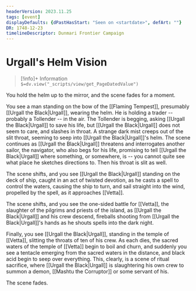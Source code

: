 ```yaml
---
headerVersion: 2023.11.25
tags: [event]
displayDefaults: {dPastHasStart: "Seen on <startdate>", defArt: ""}
DR: 1748-12-23
timelineDescriptor: Dunmari Frontier Campaign
---
```

# Urgall's Helm Vision
>[!info]+ Information  
> `$=dv.view("_scripts/view/get_PageDatedValue")`


You hold the helm up to the mirror, and the scene fades for a moment. 

You see a man standing on the bow of the [[Flaming Tempest]], presumably [[Urgall the Black|Urgall]], wearing the helm. He is holding a trader -- probably a Tollender -- in the air. The Tollender is begging, asking [[Urgall the Black|Urgall]] to save his life, but [[Urgall the Black|Urgall]] does not seem to care, and slashes in throat. A strange dark mist creeps out of the slit throat, seeming to seep into [[Urgall the Black|Urgall]]'s helm. The scene continues as [[Urgall the Black|Urgall]] threatens and interrogates another sailor, the navigator, who also begs for his life, promising to tell [[Urgall the Black|Urgall]] where something, or somewhere, is -- you cannot quite see what place he sketches directions to. Then his throat is slit as well.

The scene shifts, and you see [[Urgall the Black|Urgall]] standing on the deck of ship, caught in an act of twisted devotion, as he casts a spell to control the waters, causing the ship to turn, and sail straight into the wind, propelled by the spell, as it approaches [[Vetta]]. 

The scene shifts, and you see the one-sided battle for [[Vetta]], the slaughter of the pilgrims and priests of the island, as [[Urgall the Black|Urgall]] and his crew descend, fireballs shooting from [[Urgall the Black|Urgall]]'s hands as he shouts spells into the dark night. 

Finally, you see [[Urgall the Black|Urgall]], standing in the temple of [[Vetta]], slitting the throats of ten of his crew. As each dies, the sacred waters of the temple of [[Vetta]] begin to boil and churn, and suddenly you see a tentacle emerging from the sacred waters in the distance, and black acid begin to seep over everything. This, clearly, is a scene of ritual sacrifice, where [[Urgall the Black|Urgall]] is slaughtering his own crew to summon a demon, [[Mashtu the Corruptor]] or some servant of his. 

The scene fades.

